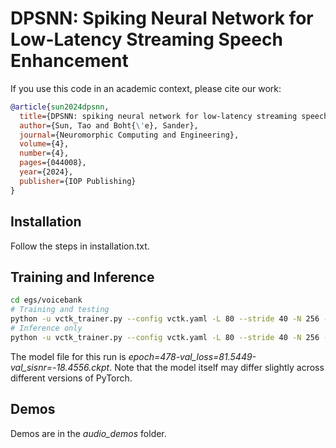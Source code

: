 # DPSNN: Spiking Neural Network for Low-Latency Streaming Speech Enhancement

If you use this code in an academic context, please cite our work:

```bibtex
@article{sun2024dpsnn,
  title={DPSNN: spiking neural network for low-latency streaming speech enhancement},
  author={Sun, Tao and Boht{\'e}, Sander},
  journal={Neuromorphic Computing and Engineering},
  volume={4},
  number={4},
  pages={044008},
  year={2024},
  publisher={IOP Publishing}
}
```

## Installation
Follow the steps in installation.txt.

## Training and Inference
```bash
cd egs/voicebank
# Training and testing
python -u vctk_trainer.py --config vctk.yaml -L 80 --stride 40 -N 256 -B 256 -H 256 --context_dur 0.01 --max_epochs 500 -X 1 --lr 1e-2
# Inference only
python -u vctk_trainer.py --config vctk.yaml -L 80 --stride 40 -N 256 -B 256 -H 256 --context_dur 0.01 --max_epochs 500 -X 1 --lr 1e-2 --test_ckpt_path ./epoch=478-val_loss=81.5449-val_sisnr=-18.4556.ckpt
```
The model file for this run is *epoch=478-val_loss=81.5449-val_sisnr=-18.4556.ckpt*. Note that the model itself may differ slightly across different versions of PyTorch.

## Demos
Demos are in the <em>audio_demos</em> folder.